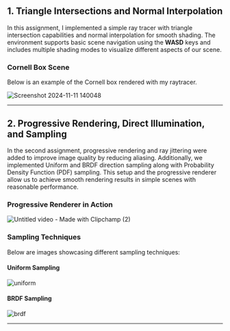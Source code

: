 ## 1. Triangle Intersections and Normal Interpolation

In this assignment, I implemented a simple ray tracer with triangle intersection capabilities and normal interpolation for smooth shading. The environment supports basic scene navigation using the **WASD** keys and includes multiple shading modes to visualize different aspects of our scene.

### Cornell Box Scene

Below is an example of the Cornell box rendered with my raytracer.

![Screenshot 2024-11-11 140048](https://github.com/user-attachments/assets/dc0fdfd6-62d3-4f8a-9c52-7ff08110cefb)

---

## 2. Progressive Rendering, Direct Illumination, and Sampling

In the second assignment, progressive rendering and ray jittering were added to improve image quality by reducing aliasing. Additionally, we implemented Uniform and BRDF direction sampling along with Probability Density Function (PDF) sampling. This setup and the progressive renderer allow us to achieve smooth rendering results in simple scenes with reasonable performance.

### Progressive Renderer in Action

![Untitled video - Made with Clipchamp (2)](https://github.com/user-attachments/assets/817668e1-394e-4488-8e42-0d54d3a53861)

### Sampling Techniques

Below are images showcasing different sampling techniques:

#### Uniform Sampling
![uniform](https://github.com/user-attachments/assets/9015747e-910c-4150-8234-91b0d54f215c)

#### BRDF Sampling
![brdf](https://github.com/user-attachments/assets/8c89bbbd-fd81-43f4-a860-1d423c7c628b)

---
